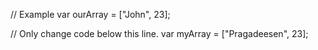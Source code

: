 
// Example
var ourArray = ["John", 23];

// Only change code below this line.
var myArray = ["Pragadeesen", 23];


